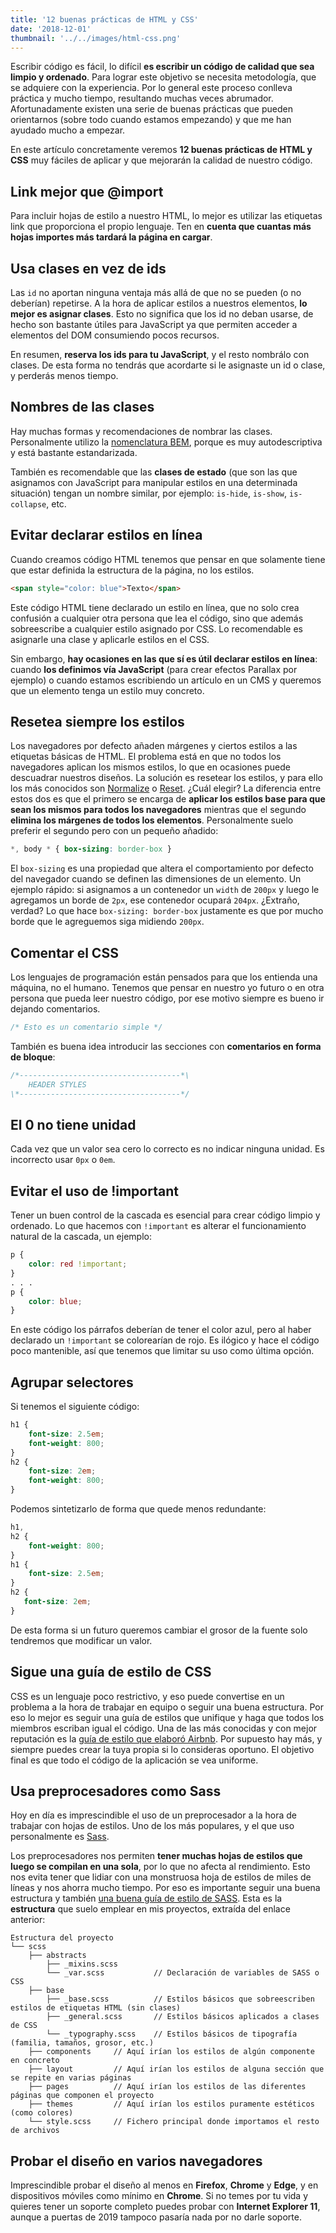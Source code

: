 ```yaml
---
title: '12 buenas prácticas de HTML y CSS'
date: '2018-12-01'
thumbnail: '../../images/html-css.png'
---
```


Escribir código es fácil, lo difícil **es escribir un código de calidad que sea limpio y ordenado**. Para lograr este objetivo se necesita metodología, que se adquiere con la experiencia. Por lo general este proceso conlleva práctica y mucho tiempo, resultando muchas veces abrumador. Afortunadamente existen una serie de buenas prácticas que pueden orientarnos (sobre todo cuando estamos empezando) y que me han ayudado mucho a empezar.

En este artículo concretamente veremos **12 buenas prácticas de HTML y CSS** muy fáciles de aplicar y que mejorarán la calidad de nuestro código.

## Link mejor que @import

Para incluir hojas de estilo a nuestro HTML, lo mejor es utilizar las etiquetas link que proporciona el propio lenguaje. Ten en **cuenta que cuantas más hojas importes más tardará la página en cargar**.

## Usa clases en vez de ids

Las `id` no aportan ninguna ventaja más allá de que no se pueden (o no deberían) repetirse. A la hora de aplicar estilos a nuestros elementos, **lo mejor es asignar clases**. Esto no significa que los id no deban usarse, de hecho son bastante útiles para JavaScript ya que permiten acceder a elementos del DOM consumiendo pocos recursos.

En resumen, **reserva los ids para tu JavaScript**, y el resto nombrálo con clases. De esta forma no tendrás que acordarte si le asignaste un id o clase, y perderás menos tiempo.

## Nombres de las clases

Hay muchas formas y recomendaciones de nombrar las clases. Personalmente utilizo la [nomenclatura BEM](https://css-tricks.com/bem-101/), porque es muy autodescriptiva y está bastante estandarizada.

También es recomendable que las **clases de estado** (que son las que asignamos con JavaScript para manipular estilos en una determinada situación) tengan un nombre similar, por ejemplo: `is-hide`, `is-show`, `is-collapse`, etc.

## Evitar declarar estilos en línea

Cuando creamos código HTML tenemos que pensar en que solamente tiene que estar definida la estructura de la página, no los estilos.

```html
<span style="color: blue">Texto</span>
```

Este código HTML tiene declarado un estilo en línea, que no solo crea confusión a cualquier otra persona que lea el código, sino que además sobreescribe a cualquier estilo asignado por CSS. Lo recomendable es asignarle una clase y aplicarle estilos en el CSS.

Sin embargo, **hay ocasiones en las que sí es útil declarar estilos en línea**: cuando **los definimos vía JavaScript** (para crear efectos Parallax por ejemplo) o cuando estamos escribiendo un artículo en un CMS y queremos que un elemento tenga un estilo muy concreto.

## Resetea siempre los estilos

Los navegadores por defecto añaden márgenes y ciertos estilos a las etiquetas básicas de HTML. El problema está en que no todos los navegadores aplican los mismos estilos, lo que en ocasiones puede descuadrar nuestros diseños. La solución es resetear los estilos, y para ello los más conocidos son [Normalize](https://necolas.github.io/normalize.css/) o [Reset](https://meyerweb.com/eric/tools/css/reset/). ¿Cuál elegir? La diferencia entre estos dos es que el primero se encarga de **aplicar los estilos base para que sean los mismos para todos los navegadores** mientras que el segundo **elimina los márgenes de todos los elementos**. Personalmente suelo preferir el segundo pero con un pequeño añadido:

```css
*, body * { box-sizing: border-box }
```

El `box-sizing` es una propiedad que altera el comportamiento por defecto del navegador cuando se definen las dimensiones de un elemento. Un ejemplo rápido: si asignamos a un contenedor un `width` de `200px` y luego le agregamos un borde de `2px`, ese contenedor ocupará `204px`. ¿Extraño, verdad? Lo que hace `box-sizing: border-box` justamente es que por mucho borde que le agreguemos siga midiendo `200px`.

## Comentar el CSS

Los lenguajes de programación están pensados para que los entienda una máquina, no el humano. Tenemos que pensar en nuestro yo futuro o en otra persona que pueda leer nuestro código, por ese motivo siempre es bueno ir dejando comentarios.

```css
/* Esto es un comentario simple */
```

También es buena idea introducir las secciones con **comentarios en forma de bloque**:

```css
/*------------------------------------*\
    HEADER STYLES
\*------------------------------------*/
```

## El 0 no tiene unidad

Cada vez que un valor sea cero lo correcto es no indicar ninguna unidad. Es incorrecto usar `0px` o `0em`.

## Evitar el uso de !important

Tener un buen control de la cascada es esencial para crear código limpio y ordenado. Lo que hacemos con `!important` es alterar el funcionamiento natural de la cascada, un ejemplo:

```css
p {
    color: red !important;
}
. . .
p {
    color: blue;
}
```

En este código los párrafos deberían de tener el color azul, pero al haber declarado un `!important` se colorearían de rojo. Es ilógico y hace el código poco mantenible, así que tenemos que limitar su uso como última opción.

## Agrupar selectores

Si tenemos el siguiente código:

```css
h1 {
    font-size: 2.5em;
    font-weight: 800;
}
h2 {
    font-size: 2em;
    font-weight: 800;
}
```

Podemos sintetizarlo de forma que quede menos redundante:

```css
h1,
h2 {
    font-weight: 800;
}
h1 {
    font-size: 2.5em;
}
h2 {
   font-size: 2em;
}
```

De esta forma si un futuro queremos cambiar el grosor de la fuente solo tendremos que modificar un valor.

## Sigue una guía de estilo de CSS

CSS es un lenguaje poco restrictivo, y eso puede convertise en un problema a la hora de trabajar en equipo o seguir una buena estructura. Por eso lo mejor es seguir una guía de estilos que unifique y haga que todos los miembros escriban igual el código. Una de las más conocidas y con mejor reputación es la [guía de estilo que elaboró Airbnb](https://github.com/airbnb/css/blob/master/README.md). Por supuesto hay más, y siempre puedes crear la tuya propia si lo consideras oportuno. El objetivo final es que todo el código de la aplicación se vea uniforme.

## Usa preprocesadores como Sass

Hoy en día es imprescindible el uso de un preprocesador a la hora de trabajar con hojas de estilos. Uno de los más populares, y el que uso personalmente es [Sass](https://sass-lang.com/).

Los preprocesadores nos permiten **tener muchas hojas de estilos que luego se compilan en una sola**, por lo que no afecta al rendimiento. Esto nos evita tener que lidiar con una monstruosa hoja de estilos de miles de líneas y nos ahorra mucho tiempo. Por eso es importante seguir una buena estructura y también [una buena guía de estilo de SASS](https://sass-guidelin.es/es/). Esta es la **estructura** que suelo emplear en mis proyectos, extraída del enlace anterior:

```
Estructura del proyecto
└── scss
    ├── abstracts
        ├── _mixins.scss
        └── _var.scss           // Declaración de variables de SASS o CSS
    ├── base
        ├── _base.scss          // Estilos básicos que sobreescriben estilos de etiquetas HTML (sin clases)
        ├── _general.scss       // Estilos básicos aplicados a clases de CSS
        └── _typography.scss    // Estilos básicos de tipografía (familia, tamaños, grosor, etc.)
    ├── components     // Aquí irían los estilos de algún componente en concreto
    ├── layout         // Aquí irían los estilos de alguna sección que se repite en varias páginas
    ├── pages          // Aquí irían los estilos de las diferentes páginas que componen el proyecto
    ├── themes         // Aquí irían los estilos puramente estéticos (como colores)
    └── style.scss     // Fichero principal donde importamos el resto de archivos
```

## Probar el diseño en varios navegadores

Imprescindible probar el diseño al menos en **Firefox**, **Chrome** y **Edge**, y en dispositivos móviles como mínimo en **Chrome**. Si no temes por tu vida y quieres tener un soporte completo puedes probar con **Internet Explorer 11**, aunque a puertas de 2019 tampoco pasaría nada por no darle soporte.
